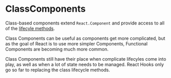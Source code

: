 # ClassComponents

Class-based components extend `React.Component` and provide access to all of the [lifecyle methods](https://reactjs.org/docs/state-and-lifecycle.html).

Class Components can be useful as components get more complicated, but as the goal of React is to use more simpler Components, Functional Components are becoming much more common.

Class Components still have their place when complicate lifecyles come into play, as well as when a lot of state needs to be managed. React Hooks only go so far to replacing the class lifecycle methods.

